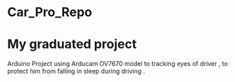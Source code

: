 # Car_Pro_Repo
# My graduated project 
Arduino Project using Arducam OV7670 model to tracking eyes of driver , to protect him from falling in sleep during driving .
